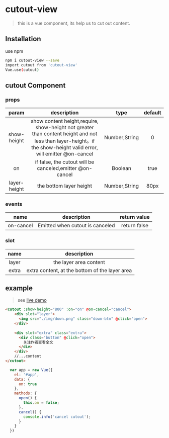 # cutout-view
> this is a vue component, its help us to cut out content.
## Installation
use npm
```bash
npm i cutout-view --save
import cutout from 'cutout-view'
Vue.use(cutout)
```
## cutout Component
### props
| param | description | type | default |
| :-: | :-: | :-: | :-: |
| show-height | show content height,require, show-height not greater than content height and not less than layer-height。if the show-height valid error, will emitter @on-cancel | Number,String | 0 |
| on | if false, the cutout will be canceled,emitter @on-cancel | Boolean | true |
| layer-height | the bottom layer height | Number,String | 80px |

### events
| name | description | return value |
| :-: | :-: | :-: |
| on-cancel | Emitted when cutout is canceled| return false |

### slot
| name | description|
| :-: | :-: |
| layer | the layer area content |
| extra | extra content, at the bottom of the layer area|

## example

>  see [live demo](https://jsfiddle.net/anthinkingcoder/c4guaq1n)
```html
<cutout :show-height="800" :on="on" @on-cancel="cancel">
    <div slot="layer">
      <img src="./img/down.png" class="down-btn" @click="open">
    </div>
    
    <div slot="extra" class="extra">
      <div class="button" @click="open">
        关注作者查看全文
      </div>
    </div>
    //...content
</cutout>
```
```javascript
  var app = new Vue({
    el: '#app',
    data: {
      on: true
    },
    methods: {
      open() {
        this.on = false;
      },
      cancel() {
        console.info('cancel cutout');
      }
    }
  })
```
